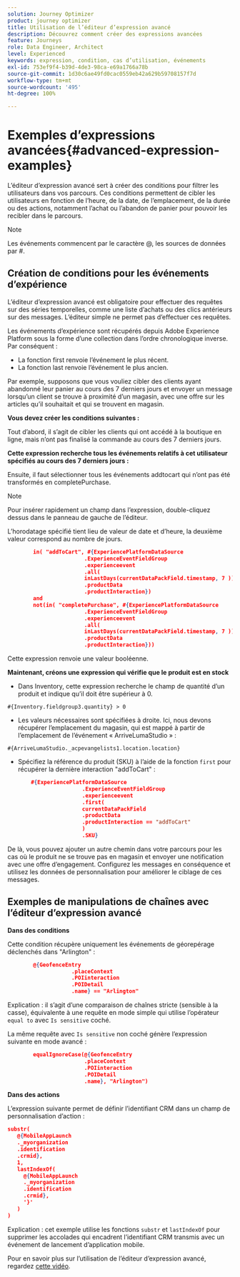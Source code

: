 ```yaml
---
solution: Journey Optimizer
product: journey optimizer
title: Utilisation de l’éditeur d’expression avancé
description: Découvrez comment créer des expressions avancées
feature: Journeys
role: Data Engineer, Architect
level: Experienced
keywords: expression, condition, cas d’utilisation, événements
exl-id: 753ef9f4-b39d-4de3-98ca-e69a1766a78b
source-git-commit: 1d30c6ae49fd0cac0559eb42a629b59708157f7d
workflow-type: tm+mt
source-wordcount: '495'
ht-degree: 100%

---
```


# Exemples d’expressions avancées{#advanced-expression-examples}

L’éditeur d’expression avancé sert à créer des conditions pour filtrer les utilisateurs dans vos parcours. Ces conditions permettent de cibler les utilisateurs en fonction de l’heure, de la date, de l’emplacement, de la durée ou des actions, notamment l’achat ou l’abandon de panier pour pouvoir les recibler dans le parcours.

>[!NOTE]
>
>Les événements commencent par le caractère @, les sources de données par #.

## Création de conditions pour les événements d’expérience

L’éditeur d’expression avancé est obligatoire pour effectuer des requêtes sur des séries temporelles, comme une liste d’achats ou des clics antérieurs sur des messages. L’éditeur simple ne permet pas d’effectuer ces requêtes.

Les événements d’expérience sont récupérés depuis Adobe Experience Platform sous la forme d’une collection dans l’ordre chronologique inverse. Par conséquent :

* La fonction first renvoie l’événement le plus récent.
* La fonction last renvoie l’événement le plus ancien.

Par exemple, supposons que vous vouliez cibler des clients ayant abandonné leur panier au cours des 7 derniers jours et envoyer un message lorsqu’un client se trouve à proximité d’un magasin, avec une offre sur les articles qu’il souhaitait et qui se trouvent en magasin. 

**Vous devez créer les conditions suivantes :**

Tout d’abord, il s’agit de cibler les clients qui ont accédé à la boutique en ligne, mais n’ont pas finalisé la commande au cours des 7 derniers jours.

<!--**This expression looks for a specified value in a string value:**

`In (“addToCart”, #{field reference from experience event})`-->

**Cette expression recherche tous les événements relatifs à cet utilisateur spécifiés au cours des 7 derniers jours :**

Ensuite, il faut sélectionner tous les événements addtocart qui n’ont pas été transformés en completePurchase.

>[!NOTE]
>
>Pour insérer rapidement un champ dans l’expression, double-cliquez dessus dans le panneau de gauche de l’éditeur. 

L’horodatage spécifié tient lieu de valeur de date et d’heure, la deuxième valeur correspond au nombre de jours.

```json
        in( "addToCart", #{ExperiencePlatformDataSource
                        .ExperienceEventFieldGroup
                        .experienceevent
                        .all(
                        inLastDays(currentDataPackField.timestamp, 7 ))
                        .productData
                        .productInteraction})
        and
        not(in( "completePurchase", #{ExperiencePlatformDataSource
                        .ExperienceEventFieldGroup
                        .experienceevent
                        .all(
                        inLastDays(currentDataPackField.timestamp, 7 ))
                        .productData
                        .productInteraction}))
```

Cette expression renvoie une valeur booléenne.

**Maintenant, créons une expression qui vérifie que le produit est en stock**

* Dans Inventory, cette expression recherche le champ de quantité d’un produit et indique qu’il doit être supérieur à 0.

`#{Inventory.fieldgroup3.quantity} > 0`

* Les valeurs nécessaires sont spécifiées à droite. Ici, nous devons récupérer l’emplacement du magasin, qui est mappé à partir de l’emplacement de l’événement « ArriveLumaStudio » :

`#{ArriveLumaStudio._acpevangelists1.location.location}`

* Spécifiez la référence du produit (SKU) à l’aide de la fonction `first` pour récupérer la dernière interaction &quot;addToCart&quot; :

  ```json
      #{ExperiencePlatformDataSource
                      .ExperienceEventFieldGroup
                      .experienceevent
                      .first(
                      currentDataPackField
                      .productData
                      .productInteraction == "addToCart"
                      )
                      .SKU}
  ```

De là, vous pouvez ajouter un autre chemin dans votre parcours pour les cas où le produit ne se trouve pas en magasin et envoyer une notification avec une offre d’engagement. Configurez les messages en conséquence et utilisez les données de personnalisation pour améliorer le ciblage de ces messages.

## Exemples de manipulations de chaînes avec l’éditeur d’expression avancé

**Dans des conditions**

Cette condition récupère uniquement les événements de géorepérage déclenchés dans &quot;Arlington&quot; :

```json
        @{GeofenceEntry
                    .placeContext
                    .POIinteraction
                    .POIDetail
                    .name} == "Arlington"
```

Explication : il s’agit d’une comparaison de chaînes stricte (sensible à la casse), équivalente à une requête en mode simple qui utilise l’opérateur `equal to` avec `Is sensitive` coché.

La même requête avec `Is sensitive` non coché génère l’expression suivante en mode avancé :

```json
        equalIgnoreCase(@{GeofenceEntry
                        .placeContext
                        .POIinteraction
                        .POIDetail
                        .name}, "Arlington")
```

**Dans des actions**

L’expression suivante permet de définir l’identifiant CRM dans un champ de personnalisation d’action :

```json
substr(
   @{MobileAppLaunch
   ._myorganization
   .identification
   .crmid},
   1, 
   lastIndexOf(
     @{MobileAppLaunch
     ._myorganization
     .identification
     .crmid},
     '}'
   )
)
```

Explication : cet exemple utilise les fonctions `substr` et `lastIndexOf` pour supprimer les accolades qui encadrent l’identifiant CRM transmis avec un événement de lancement d’application mobile.

Pour en savoir plus sur l’utilisation de l’éditeur d’expression avancé, regardez [cette vidéo](https://experienceleague.adobe.com/docs/journey-optimizer-learn/tutorials/create-journeys/introduction-to-building-a-journey.html?lang=fr).
